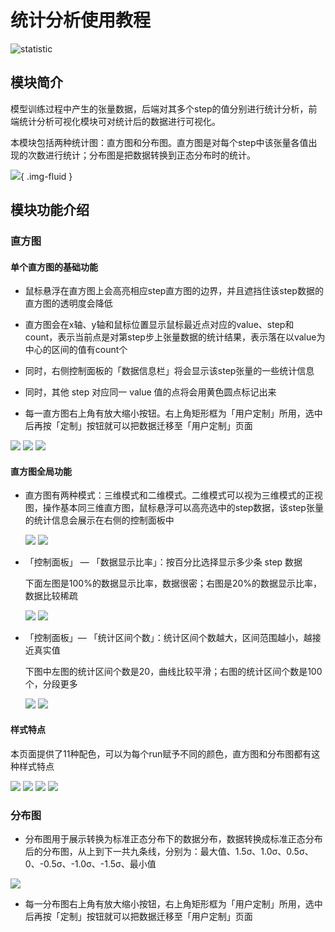 # 统计分析使用教程

![statistic](C:\Users\qiqi\Desktop\zjvis-docs\docs\use_visualization\images\statistic\statistic.gif)

## 模块简介

模型训练过程中产生的张量数据，后端对其多个step的值分别进行统计分析，前端统计分析可视化模块可对统计后的数据进行可视化。

本模块包括两种统计图：直方图和分布图。直方图是对每个step中该张量各值出现的次数进行统计；分布图是把数据转换到正态分布时的统计。

![](images/statistic/statisticAll.png){ .img-fluid }



## 模块功能介绍

### 直方图

#### 单个直方图的基础功能

- 鼠标悬浮在直方图上会高亮相应step直方图的边界，并且遮挡住该step数据的直方图的透明度会降低

- 直方图会在x轴、y轴和鼠标位置显示鼠标最近点对应的value、step和count，表示当前点是对第step步上张量数据的统计结果，表示落在以value为中心的区间的值有count个
- 同时，右侧控制面板的「数据信息栏」将会显示该step张量的一些统计信息
- 同时，其他 step 对应同一 value 值的点将会用黄色圆点标记出来
- 每一直方图右上角有放大缩小按钮。右上角矩形框为「用户定制」所用，选中后再按「定制」按钮就可以把数据迁移至「用户定制」页面

![](images/statistic/histogramHover.png) ![](images/statistic/histogramInfo.png) ![](images/statistic/histogramHover2.png)

#### 直方图全局功能

- 直方图有两种模式：三维模式和二维模式。二维模式可以视为三维模式的正视图，操作基本同三维直方图，鼠标悬浮可以高亮选中的step数据，该step张量的统计信息会展示在右侧的控制面板中

  ![](images/statistic/histogram3d.png) ![](images/statistic/histogram2d.png)

- 「控制面板」 — 「数据显示比率」：按百分比选择显示多少条 step 数据

  下面左图是100%的数据显示比率，数据很密；右图是20%的数据显示比率，数据比较稀疏

  ![](images/statistic/histogramRate100.png) ![](images/statistic/histogramRate20.png)

- 「控制面板」— 「统计区间个数」：统计区间个数越大，区间范围越小，越接近真实值

  下图中左图的统计区间个数是20，曲线比较平滑；右图的统计区间个数是100个，分段更多

  ![](images/statistic/histogramBins20.png) ![](images/statistic/histogramBins100.png)

#### 样式特点

本页面提供了11种配色，可以为每个run赋予不同的颜色，直方图和分布图都有这种样式特点

![](images/statistic/histogramColor1.png) ![](images/statistic/histogramColor2.png) ![](images/statistic/histogramColor3.png) ![](images/statistic/histogramColor7.png)



### 分布图

- 分布图用于展示转换为标准正态分布下的数据分布，数据转换成标准正态分布后的分布图，从上到下一共九条线，分别为：最大值、1.5σ、1.0σ、0.5σ、0、-0.5σ、-1.0σ、-1.5σ、最小值

![](images/statistic/distributionIntroduction.png)

- 每一分布图右上角有放大缩小按钮，右上角矩形框为「用户定制」所用，选中后再按「定制」按钮就可以把数据迁移至「用户定制」页面
